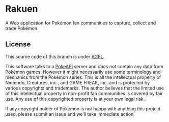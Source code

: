 # Rakuen

A Web application for Pokémon fan communities to capture, collect and trade Pokémon.

## License

This source code of this branch is under [AGPL](LICENSE).

This software talks to a [PokeAPI](https://github.com/PokeAPI/pokeapi) server and *does not* contain any data from Pokémon games. However it might necessarily use some terminology and mechanics from the Pokémon series. This is all the intellectual property of Nintendo, Creatures, inc., and GAME FREAK, inc. and is protected by various copyrights and trademarks. The author believes that the limited use of this intellectual property in non-profit fan communities is covered by fair use. Any use of this copyrighted property is at your own legal risk.

If any copyright holder of Pokémon is not happy with anything this project used, please submit an issue and we'll take immediate action.
